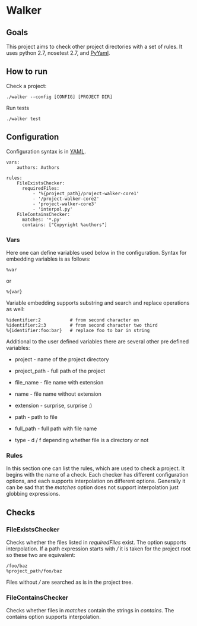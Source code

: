 Walker
======

Goals
-----
This project aims to check other project directories with a set of rules. It
uses python 2.7, nosetest 2.7, and [PyYaml](http://pyyaml.org/).

How to run
----------

Check a project:

    ./walker --config [CONFIG] [PROJECT DIR]

Run tests

    ./walker test

Configuration
-------------

Configuration syntax is in [YAML](http://en.wikipedia.org/wiki/YAML).

    vars:
        authors: Authors

    rules:
        FileExistsChecker:
          requiredFiles:
              - '%{project_path}/project-walker-core1'
              - '/project-walker-core2'
              - 'project-walker-core3'
              - 'interpol.py'
        FileContainsChecker:
          matches: '*.py'
          contains: ["Copyright %authors"]

### Vars

Here one can define variables used below in the configuration. Syntax for
embedding variables is as follows:

    %var

or

    %{var}

Variable embedding supports substring and search and replace operations as
well:

    %identifier:2           # from second character on
    %identifier:2:3         # from second character two third
    %{identifier:foo:bar}   # replace foo to bar in string

Additional to the user defined variables there are several other pre defined
variables:

 * project - name of the project directory

 * project_path - full path of the project

 * file_name - file name with extension

 * name - file name without extension

 * extension - surprise, surprise :)

 * path - path to file

 * full_path - full path with file name

 * type - d / f depending whether file is a directory or not

### Rules

In this section one can list the rules, which are used to check a project. It
begins with the name of a check. Each checker has different configuration
options, and each supports interpolation on different options. Generally it
can be sad that the _matches_ option does not support interpolation just
globbing expressions.

Checks
------

### FileExistsChecker

Checks whether the files listed in _requiredFiles_ exist. The option supports
interpolation. If a path expression starts with _/_ it is taken for the
project root so these two are equivalent:

    /foo/baz
    %project_path/foo/baz

Files without _/_ are searched as is in the project tree.

### FileContainsChecker

Checks whether files in _matches_ contain the strings in _contains_. The
contains option supports interpolation.

